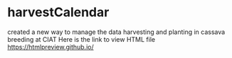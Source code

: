 # harvestCalendar

created a new way to manage the data harvesting and planting in cassava breeding at CIAT
Here is the link to view HTML file
https://htmlpreview.github.io/
